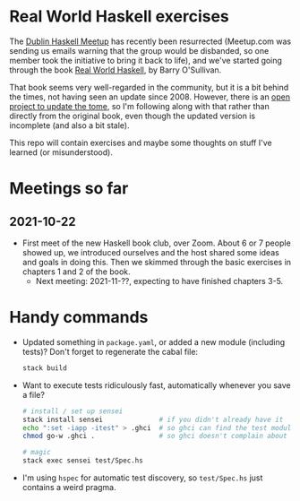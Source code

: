 # Real World Haskell exercises

The [Dublin Haskell Meetup](https://www.meetup.com/haskell-dublin-meetup) has recently been resurrected (Meetup.com was sending us emails warning that the group would be disbanded, so one member took the initiative to bring it back to life), and we've started going through the book [Real World Haskell](http://book.realworldhaskell.org/read), by Barry O'Sullivan.

That book seems very well-regarded in the community, but it is a bit behind the times, not having seen an update since 2008. However, there is an [open project to update the tome](https://github.com/tssm/up-to-date-real-world-haskell), so I'm following along with that rather than directly from the original book, even though the updated version is incomplete (and also a bit stale).

This repo will contain exercises and maybe some thoughts on stuff I've learned (or misunderstood).

# Meetings so far

## 2021-10-22

* First meet of the new Haskell book club, over Zoom. About 6 or 7 people showed up, we introduced ourselves and the host shared some ideas and goals in doing this. Then we skimmed through the basic exercises in chapters 1 and 2 of the book.
    * Next meeting: 2021-11-??, expecting to have finished chapters 3-5.

# Handy commands

* Updated something in `package.yaml`, or added a new module (including tests)? Don't forget to regenerate the cabal file:
  ```bash
  stack build
  ```
* Want to execute tests ridiculously fast, automatically whenever you save a file?
  ```bash
  # install / set up sensei
  stack install sensei              # if you didn't already have it
  echo ":set -iapp -itest" > .ghci  # so ghci can find the test modules
  chmod go-w .ghci .                # so ghci doesn't complain about exploitable permissions

  # magic
  stack exec sensei test/Spec.hs
  ```
* I'm using `hspec` for automatic test discovery, so `test/Spec.hs` just contains a weird pragma.
